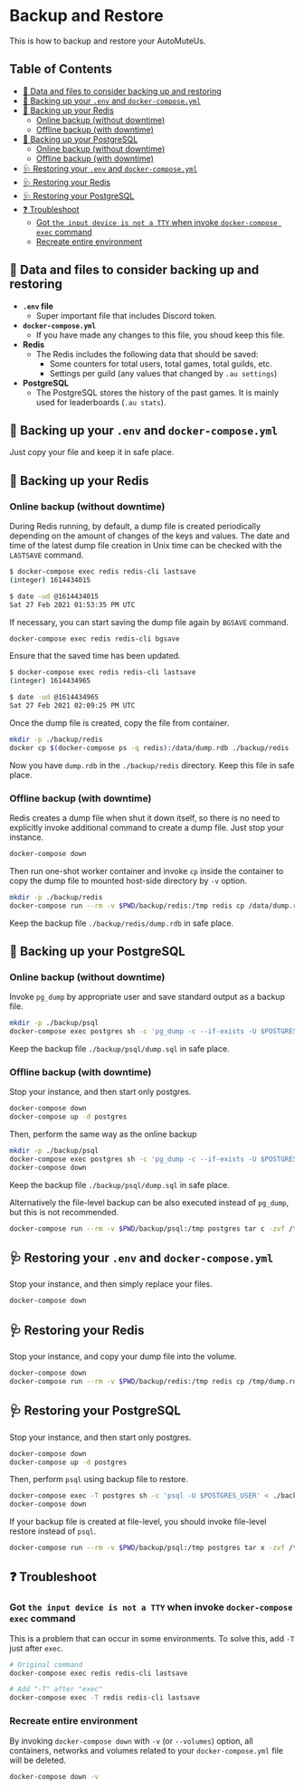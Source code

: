 <!-- omit in toc -->
# Backup and Restore

This is how to backup and restore your AutoMuteUs.

<!-- omit in toc -->
## Table of Contents

- [💎 Data and files to consider backing up and restoring](#-data-and-files-to-consider-backing-up-and-restoring)
- [💾 Backing up your `.env` and `docker-compose.yml`](#-backing-up-your-env-and-docker-composeyml)
- [💾 Backing up your Redis](#-backing-up-your-redis)
  - [Online backup (without downtime)](#online-backup-without-downtime)
  - [Offline backup (with downtime)](#offline-backup-with-downtime)
- [💾 Backing up your PostgreSQL](#-backing-up-your-postgresql)
  - [Online backup (without downtime)](#online-backup-without-downtime-1)
  - [Offline backup (with downtime)](#offline-backup-with-downtime-1)
- [🩺 Restoring your `.env` and `docker-compose.yml`](#-restoring-your-env-and-docker-composeyml)
- [🩺 Restoring your Redis](#-restoring-your-redis)
- [🩺 Restoring your PostgreSQL](#-restoring-your-postgresql)
- [❓ Troubleshoot](#-troubleshoot)
  - [Got `the input device is not a TTY` when invoke `docker-compose exec` command](#got-the-input-device-is-not-a-tty-when-invoke-docker-compose-exec-command)
  - [Recreate entire environment](#recreate-entire-environment)

## 💎 Data and files to consider backing up and restoring

- **`.env` file**
  - Super important file that includes Discord token.
- **`docker-compose.yml`**
  - If you have made any changes to this file, you shoud keep this file.
- **Redis**
  - The Redis includes the following data that should be saved:
    - Some counters for total users, total games, total guilds, etc.
    - Settings per guild (any values that changed by `.au settings`)
- **PostgreSQL**
  - The PostgreSQL stores the history of the past games. It is mainly used for leaderboards (`.au stats`).

## 💾 Backing up your `.env` and `docker-compose.yml`

Just copy your file and keep it in safe place.

## 💾 Backing up your Redis

### Online backup (without downtime)

During Redis running, by default, a dump file is created periodically depending on the amount of changes of the keys and values. The date and time of the latest dump file creation in Unix time can be checked with the `LASTSAVE` command.

```bash
$ docker-compose exec redis redis-cli lastsave
(integer) 1614434015

$ date -ud @1614434015
Sat 27 Feb 2021 01:53:35 PM UTC
```

If necessary, you can start saving the dump file again by `BGSAVE` command.

```bash
docker-compose exec redis redis-cli bgsave
```

Ensure that the saved time has been updated.

```bash
$ docker-compose exec redis redis-cli lastsave
(integer) 1614434965

$ date -ud @1614434965
Sat 27 Feb 2021 02:09:25 PM UTC
```

Once the dump file is created, copy the file from container.

```bash
mkdir -p ./backup/redis
docker cp $(docker-compose ps -q redis):/data/dump.rdb ./backup/redis
```

Now you have `dump.rdb` in the `./backup/redis` directory. Keep this file in safe place.

### Offline backup (with downtime)

Redis creates a dump file when shut it down itself, so there is no need to explicitly invoke additional command to create a dump file. Just stop your instance.

```bash
docker-compose down
```

Then run one-shot worker container and invoke `cp` inside the container to copy the dump file to mounted host-side directory by `-v` option.

```bash
mkdir -p ./backup/redis
docker-compose run --rm -v $PWD/backup/redis:/tmp redis cp /data/dump.rdb /tmp
```

Keep the backup file `./backup/redis/dump.rdb` in safe place.

## 💾 Backing up your PostgreSQL

### Online backup (without downtime)

Invoke `pg_dump` by appropriate user and save standard output as a backup file.

```bash
mkdir -p ./backup/psql
docker-compose exec postgres sh -c 'pg_dump -c --if-exists -U $POSTGRES_USER' > ./backup/psql/dump.sql
```

Keep the backup file `./backup/psql/dump.sql` in safe place.

### Offline backup (with downtime)

Stop your instance, and then start only postgres.

```bash
docker-compose down
docker-compose up -d postgres
```

Then, perform the same way as the online backup

```bash
mkdir -p ./backup/psql
docker-compose exec postgres sh -c 'pg_dump -c --if-exists -U $POSTGRES_USER' > ./backup/psql/dump.sql
docker-compose down
```

Keep the backup file `./backup/psql/dump.sql` in safe place.

Alternatively the file-level backup can be also executed instead of `pg_dump`, but this is not recommended.

```bash
docker-compose run --rm -v $PWD/backup/psql:/tmp postgres tar c -zvf /tmp/backup.tar.gz /var/lib/postgresql/data
```

## 🩺 Restoring your `.env` and `docker-compose.yml`

Stop your instance, and then simply replace your files.

```bash
docker-compose down
```

## 🩺 Restoring your Redis

Stop your instance, and copy your dump file into the volume.

```bash
docker-compose down
docker-compose run --rm -v $PWD/backup/redis:/tmp redis cp /tmp/dump.rdb /data/dump.rdb 
```

## 🩺 Restoring your PostgreSQL

Stop your instance, and then start only postgres.

```bash
docker-compose down
docker-compose up -d postgres
```

Then, perform `psql` using backup file to restore.

```bash
docker-compose exec -T postgres sh -c 'psql -U $POSTGRES_USER' < ./backup/psql/dump.sql
docker-compose down
```

If your backup file is created at file-level, you should invoke file-level restore instead of `psql`.

```bash
docker-compose run --rm -v $PWD/backup/psql:/tmp postgres tar x -zvf /tmp/backup.tar.gz
```

## ❓ Troubleshoot

### Got `the input device is not a TTY` when invoke `docker-compose exec` command

This is a problem that can occur in some environments. To solve this, add `-T` just after `exec`.

```bash
# Original command
docker-compose exec redis redis-cli lastsave

# Add "-T" after "exec"
docker-compose exec -T redis redis-cli lastsave
```

### Recreate entire environment

By invoking `docker-compose down` with `-v` (or `--volumes`) option, all containers, networks and volumes related to your `docker-compose.yml` file will be deleted.

```bash
docker-compose down -v
```

